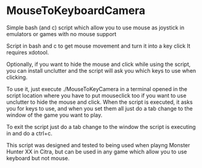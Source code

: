 # MouseToKeyboardCamera
Simple bash (and c) script which allow you to use mouse as joystick in emulators or games with no mouse support

Script in bash and c to get mouse movement and turn it into a key click
It requires xdotool.

Optionally, if you want to hide the mouse and click while using the script, you can install unclutter and the script will ask you which keys to use when clicking.

To use it, just execute ./MouseToKeyCamera in a terminal opened in the script location where you have to put mouseclick too if you want to use unclutter to hide the mouse and click. When the script is executed, it asks you for keys to use, and when you set them all just do a tab change to the window of the game you want to play.

To exit the script just do a tab change to the window the script is executing in and do a ctrl+c.

This script was designed and tested to being used when playng Monster Hunter XX in Citra, but can be used in any game which allow you to use keyboard but not mouse.
